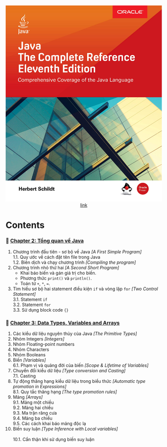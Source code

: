 <div align="center">

  ![](./images/book_cover.jpg)
  [link](https://github.com/cuongpiger/documents/blob/master/Java/Java%20The%20Complete%20Reference%2C%20Eleventh%20Edition%20by%20Herbert%20Schildt.pdf)

</div>

# Contents

### 💠 [Chapter 2: Tổng quan về Java](./Chapter%202.%20An%20Overview%20of%20Java) 
1. Chương trình đầu tiên - sơ bộ về Java _[A First Simple Program]_<br>
  1.1. Quy ước về cách đặt tên file trong Java<br>
  1.2. Biên dịch và chạy chương trình _[Compiling the program]_<br>
2. Chương trình nhỏ thứ hai _[A Second Short Program]_<br>
   * Khai báo biến và gán giá trị cho biến.
   * Phương thức `print()` và `println()`.
   * Toán tử `+`, `*`, `=`. 
3. Tìm hiểu sơ bộ hai statement điều kiện `if` và vòng lặp `for` _[Two Control Statement]_<br>
  3.1. Statement `if`<br>
  3.2. Statement `for`<br>
  3.3. Sử dụng block code `{}`<br>
### 💠 [Chapter 3: Data Types, Variables and Arrays](./Chapter%203.%20Data%20Types,%20Variables%20and%20Arrays)
1. Các kiểu dữ liệu nguyên thủy của Java _[The Primitive Types]_<br>
2. Nhóm Integers _[Integers]_<br>
3. Nhóm Floating-point numbers<br>
4. Nhóm Characters<br>
5. Nhóm Booleans<br>
6. Biến _[Variables]_<br>
  6.1. Phạm vị và quảng đời của biến _[Scope & Lifetime of Variables]_<br>
7. Chuyển đổi kiểu dữ liệu _[Type conversion and Casting]_<br>
  7.1. Casting<br>
8. Tự động thăng hạng kiểu dữ liệu trong biểu thức _[Automatic type promotion in Expressions]_<br>
  8.1. Quy tắc thăng hạng _[The type promotion rules]_<br>
9. Mảng _[Arrays]_<br>
  9.1. Mảng một chiều<br>
  9.2. Mảng hai chiều<br>
  9.3. Ma trận răng cưa<br>
  9.4. Mảng ba chiều<br>
  9.5. Các cách khai báo mảng độc lạ<br>
10. Biến suy luận _[Type Inference with Local variables]_<br>  
  10.1. Cẩn thận khi sử dụng biến suy luận<br>